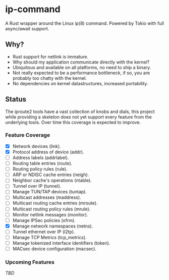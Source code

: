 # ip-command

A Rust wrapper around the Linux ip(8) command. Powered by Tokio with full async/await support.

## Why?

* Rust support for netlink is immature.
* Why should my application communicate directly with the kernel?
* Ubiquitous and available on all platforms, no need to ship a binary.
* Not really expected to be a performance bottleneck, if so, you are probably too chatty with the kernel.
* No dependencies on kernel datastructures, increased portability.

## Status

The iproute2 tools have a vast collection of knobs and dials, this project while providing a skeleton does not yet
support every feature from the underlying tools. Over time this coverage is expected to improve.

### Feature Coverage

- [x] Network devices (link).
- [x] Protocol address of device (addr).
- [ ] Address labels (addrlabel).
- [ ] Routing table entries (route).
- [ ] Routing policy rules (rule).
- [ ] ARP or NDISC cache entries (neigh).
- [ ] Neighbor cache's operations (ntable).
- [ ] Tunnel over IP (tunnel).
- [ ] Manage TUN/TAP devices (tuntap).
- [ ] Multicast addresses (maddress).
- [ ] Multicast routing cache entries (mroute).
- [ ] Multicast routing policy rules (mrule).
- [ ] Monitor netlink messages (monitor).
- [ ] Manage IPSec policies (xfrm).
- [x] Manage network namespaces (netns).
- [ ] Tunnel ethernet over IP (l2tp).
- [ ] Manage TCP Metrics (tcp_metrics).
- [ ] Manage tokenized interface identifiers (token).
- [ ] MACsec device configuration (macsec).

### Upcoming Features

*TBD*